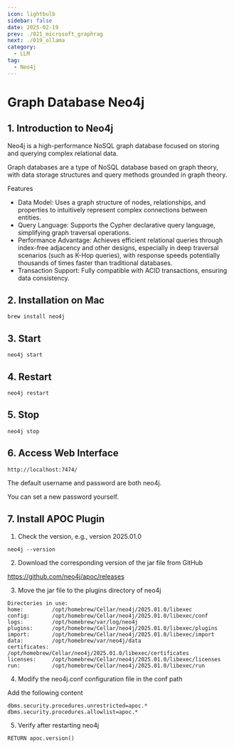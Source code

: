 ```yaml
---
icon: lightbulb
sidebar: false
date: 2025-02-19
prev: ./021_microsoft_graphrag
next: ./019_ollama
category:
  - LLM
tag:
  - Neo4j
---
```

# Graph Database Neo4j
<!-- more -->
## 1. Introduction to Neo4j
Neo4j is a high-performance NoSQL graph database focused on storing and querying complex relational data.

Graph databases are a type of NoSQL database based on graph theory, with data storage structures and query methods grounded in graph theory.

Features
- Data Model: Uses a graph structure of nodes, relationships, and properties to intuitively represent complex connections between entities.
- Query Language: Supports the Cypher declarative query language, simplifying graph traversal operations.
- Performance Advantage: Achieves efficient relational queries through index-free adjacency and other designs, especially in deep traversal scenarios (such as K-Hop queries), with response speeds potentially thousands of times faster than traditional databases.
- Transaction Support: Fully compatible with ACID transactions, ensuring data consistency.

## 2. Installation on Mac
```
brew install neo4j
```

## 3. Start
```
neo4j start
```

## 4. Restart
```
neo4j restart
```

## 5. Stop
```
neo4j stop
```

## 6. Access Web Interface
```
http://localhost:7474/
```
The default username and password are both neo4j.

You can set a new password yourself.

## 7. Install APOC Plugin
1. Check the version, e.g., version 2025.01.0
```
neo4j --version
```

2. Download the corresponding version of the jar file from GitHub

https://github.com/neo4j/apoc/releases

3. Move the jar file to the plugins directory of neo4j
```
Directories in use:
home:         /opt/homebrew/Cellar/neo4j/2025.01.0/libexec
config:       /opt/homebrew/Cellar/neo4j/2025.01.0/libexec/conf
logs:         /opt/homebrew/var/log/neo4j
plugins:      /opt/homebrew/Cellar/neo4j/2025.01.0/libexec/plugins
import:       /opt/homebrew/Cellar/neo4j/2025.01.0/libexec/import
data:         /opt/homebrew/var/neo4j/data
certificates: /opt/homebrew/Cellar/neo4j/2025.01.0/libexec/certificates
licenses:     /opt/homebrew/Cellar/neo4j/2025.01.0/libexec/licenses
run:          /opt/homebrew/Cellar/neo4j/2025.01.0/libexec/run
```

4. Modify the neo4j.conf configuration file in the conf path

Add the following content
```
dbms.security.procedures.unrestricted=apoc.*
dbms.security.procedures.allowlist=apoc.*
```

5. Verify after restarting neo4j
```
RETURN apoc.version()
``` 